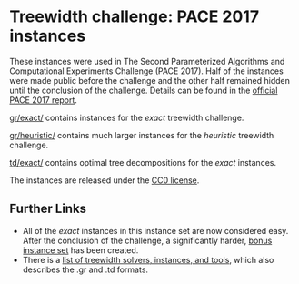 # Treewidth challenge: PACE 2017 instances

These instances were used in The Second Parameterized Algorithms and Computational Experiments Challenge (PACE 2017). Half of the instances were made public before the challenge and the other half remained hidden until the conclusion of the challenge. Details can be found in the [official PACE 2017 report](//dx.doi.org/10.4230/LIPIcs.IPEC.2017.30).

[gr/exact/](gr/exact/) contains instances for the _exact_ treewidth challenge.

[gr/heuristic/](gr/heuristic/) contains much larger instances for the _heuristic_ treewidth challenge.

[td/exact/](td/exact/) contains optimal tree decompositions for the _exact_ instances.

The instances are released under the [CC0 license](https://creativecommons.org/publicdomain/zero/1.0/).

## Further Links

- All of the _exact_ instances in this instance set are now considered easy. After the conclusion of the challenge, a significantly harder, [bonus instance set](//github.com/PACE-challenge/Treewidth-PACE-2017-bonus-instances) has been created.
- There is a [list of treewidth solvers, instances, and tools](//github.com/PACE-challenge/Treewidth), which also describes the .gr and .td formats.
